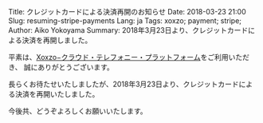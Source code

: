 Title: クレジットカードによる決済再開のお知らせ
Date: 2018-03-23 21:00
Slug: resuming-stripe-payments
Lang: ja
Tags: xoxzo; payment; stripe; 
Author: Aiko Yokoyama
Summary: 2018年3月23日より、クレジットカードによる決済を再開しました。

平素は、[Xoxzo−クラウド・テレフォニー・プラットフォーム](https://www.xoxzo.com/ja/)をご利用いただき、
誠にありがとうございます。

長らくお待たせいたしましたが、2018年3月23日より、クレジットカードによる決済を再開いたしました。

今後共、どうぞよろしくお願いいたします。
